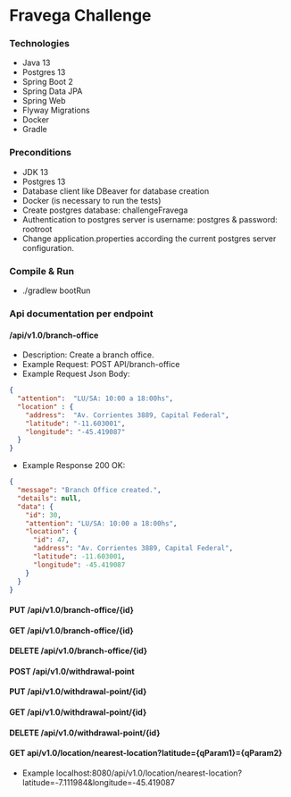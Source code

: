 # Fravega Challenge

### Technologies
* Java 13
* Postgres 13
* Spring Boot 2
* Spring Data JPA
* Spring Web
* Flyway Migrations
* Docker    
* Gradle

### Preconditions
* JDK 13
* Postgres 13
* Database client like DBeaver for database creation
* Docker (is necessary to run the tests)  
* Create postgres database: challengeFravega
* Authentication to postgres server is username: postgres & password: rootroot
* Change application.properties according the current postgres server configuration.

### Compile & Run
* ./gradlew bootRun

### Api documentation per endpoint
#### /api/v1.0/branch-office
* Description: Create a branch office.
* Example Request: POST API/branch-office
* Example Request Json Body:
```json
{
  "attention":  "LU/SA: 10:00 a 18:00hs",
  "location" : {
    "address":  "Av. Corrientes 3889, Capital Federal",
    "latitude": "-11.603001",
    "longitude": "-45.419087"
  }
}
```
* Example Response 200 OK:
```json
{
  "message": "Branch Office created.",
  "details": null,
  "data": {
    "id": 30,
    "attention": "LU/SA: 10:00 a 18:00hs",
    "location": {
      "id": 47,
      "address": "Av. Corrientes 3889, Capital Federal",
      "latitude": -11.603001,
      "longitude": -45.419087
    }
  }
}
```
#### PUT /api/v1.0/branch-office/{id}
#### GET /api/v1.0/branch-office/{id}
#### DELETE /api/v1.0/branch-office/{id}
#### POST /api/v1.0/withdrawal-point
#### PUT /api/v1.0/withdrawal-point/{id}
#### GET /api/v1.0/withdrawal-point/{id}
#### DELETE /api/v1.0/withdrawal-point/{id}

#### GET api/v1.0/location/nearest-location?latitude={qParam1}={qParam2}
* Example localhost:8080/api/v1.0/location/nearest-location?latitude=-7.111984&longitude=-45.419087